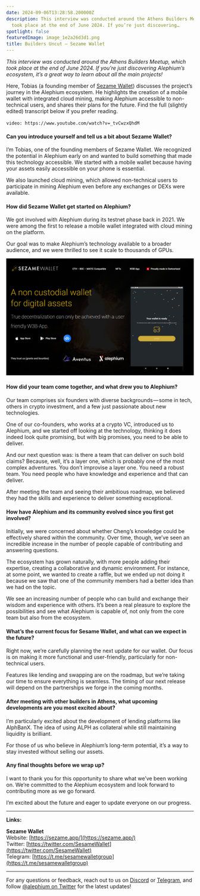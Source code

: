 ```yaml
---
date: 2024-09-06T13:28:58.200000Z
description: This interview was conducted around the Athens Builders Meetup, which
  took place at the end of June 2024. If you’re just discovering…
spotlight: false
featuredImage: image_1e2a26d3d1.png
title: Builders Uncut — Sezame Wallet
---
```


_This interview was conducted around the Athens Builders Meetup, which took place at the end of June 2024. If you’re just discovering Alephium’s ecosystem, it’s a great way to learn about all the main projects!_

Here, Tobias (a founding member of [Sezame Wallet](https://sezame.app/)) discusses the project’s journey in the Alephium ecosystem. He highlights the creation of a mobile wallet with integrated cloud mining, making Alephium accessible to non-technical users, and shares their plans for the future. Find the full (slightly edited) transcript below if you prefer reading.

`video: https://www.youtube.com/watch?v=_tvCwzxQhdM`

#### Can you introduce yourself and tell us a bit about Sezame Wallet?

I’m Tobias, one of the founding members of Sezame Wallet. We recognized the potential in Alephium early on and wanted to build something that made this technology accessible. We started with a mobile wallet because having your assets easily accessible on your phone is essential.

We also launched cloud mining, which allowed non-technical users to participate in mining Alephium even before any exchanges or DEXs were available.

#### How did Sezame Wallet get started on Alephium?

We got involved with Alephium during its testnet phase back in 2021. We were among the first to release a mobile wallet integrated with cloud mining on the platform.

Our goal was to make Alephium’s technology available to a broader audience, and we were thrilled to see it scale to thousands of GPUs.

![](image_3976c548f5.png)

#### How did your team come together, and what drew you to Alephium?

Our team comprises six founders with diverse backgrounds — some in tech, others in crypto investment, and a few just passionate about new technologies.

One of our co-founders, who works at a crypto VC, introduced us to Alephium, and we started off looking at the technology, thinking it does indeed look quite promising, but with big promises, you need to be able to deliver.

And our next question was: is there a team that can deliver on such bold claims? Because, well, it’s a layer one, which is probably one of the most complex adventures. You don’t improvise a layer one. You need a robust team. You need people who have knowledge and experience and that can deliver.

After meeting the team and seeing their ambitious roadmap, we believed they had the skills and experience to deliver something exceptional.

#### How have Alephium and its community evolved since you first got involved?

Initially, we were concerned about whether Cheng’s knowledge could be effectively shared within the community. Over time, though, we’ve seen an incredible increase in the number of people capable of contributing and answering questions.

The ecosystem has grown naturally, with more people adding their expertise, creating a collaborative and dynamic environment. For instance, at some point, we wanted to create a raffle, but we ended up not doing it because we saw that one of the community members had a better idea than we had on the topic.

We see an increasing number of people who can build and exchange their wisdom and experience with others. It’s been a real pleasure to explore the possibilities and see what Alephium is capable of, not only from the core team but also from the ecosystem.

#### What’s the current focus for Sesame Wallet, and what can we expect in the future?

Right now, we’re carefully planning the next update for our wallet. Our focus is on making it more functional and user-friendly, particularly for non-technical users.

Features like lending and swapping are on the roadmap, but we’re taking our time to ensure everything is seamless. The timing of our next release will depend on the partnerships we forge in the coming months.

#### **After meeting with other builders in Athens, what upcoming developments are you most excited about?**

I’m particularly excited about the development of lending platforms like AlphBanX. The idea of using ALPH as collateral while still maintaining liquidity is brilliant.

For those of us who believe in Alephium’s long-term potential, it’s a way to stay invested without selling our assets.

#### Any final thoughts before we wrap up?

I want to thank you for this opportunity to share what we’ve been working on. We’re committed to the Alephium ecosystem and look forward to contributing more as we go forward.

I’m excited about the future and eager to update everyone on our progress.

---

**Links:**

**Sezame Wallet**  
Website: [https://sezame.app/](https://sezame.app/)  
Twitter: [https://twitter.com/SesameWallet](https://twitter.com/SesameWallet)  
Telegram: [https://t.me/sesamewalletgroup](https://t.me/sesamewalletgroup)

---

For any questions or feedback, reach out to us on [Discord](/discord) or [Telegram](https://t.me/alephiumgroup), and follow [@alephium on Twitter](https://x.com/alephium) for the latest updates!
